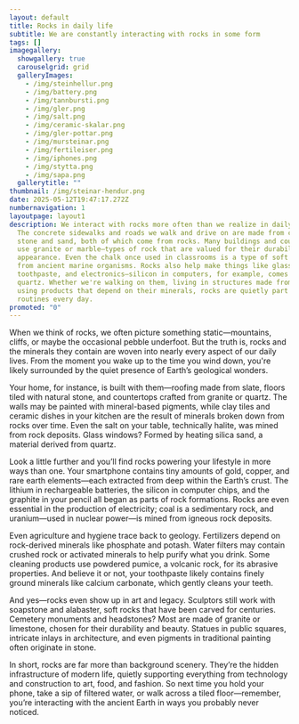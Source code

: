 ```yaml
---
layout: default
title: Rocks in daily life
subtitle: We are constantly interacting with rocks in some form
tags: []
imagegallery:
  showgallery: true
  carouselgrid: grid
  galleryImages:
    - /img/steinhellur.png
    - /img/battery.png
    - /img/tannbursti.png
    - /img/gler.png
    - /img/salt.png
    - /img/ceramic-skalar.png
    - /img/gler-pottar.png
    - /img/mursteinar.png
    - /img/fertileiser.png
    - /img/iphones.png
    - /img/stytta.png
    - /img/sapa.png
  gallerytitle: ""
thumbnail: /img/steinar-hendur.png
date: 2025-05-12T19:47:17.272Z
numbernavigation: 1
layoutpage: layout1
description: We interact with rocks more often than we realize in daily life.
  The concrete sidewalks and roads we walk and drive on are made from crushed
  stone and sand, both of which come from rocks. Many buildings and countertops
  use granite or marble—types of rock that are valued for their durability and
  appearance. Even the chalk once used in classrooms is a type of soft rock made
  from ancient marine organisms. Rocks also help make things like glass,
  toothpaste, and electronics—silicon in computers, for example, comes from
  quartz. Whether we're walking on them, living in structures made from them, or
  using products that depend on their minerals, rocks are quietly part of our
  routines every day.
promoted: "0"
---
```

When we think of rocks, we often picture something static—mountains, cliffs, or maybe the occasional pebble underfoot. But the truth is, rocks and the minerals they contain are woven into nearly every aspect of our daily lives. From the moment you wake up to the time you wind down, you're likely surrounded by the quiet presence of Earth’s geological wonders.

Your home, for instance, is built with them—roofing made from slate, floors tiled with natural stone, and countertops crafted from granite or quartz. The walls may be painted with mineral-based pigments, while clay tiles and ceramic dishes in your kitchen are the result of minerals broken down from rocks over time. Even the salt on your table, technically halite, was mined from rock deposits. Glass windows? Formed by heating silica sand, a material derived from quartz.

Look a little further and you’ll find rocks powering your lifestyle in more ways than one. Your smartphone contains tiny amounts of gold, copper, and rare earth elements—each extracted from deep within the Earth’s crust. The lithium in rechargeable batteries, the silicon in computer chips, and the graphite in your pencil all began as parts of rock formations. Rocks are even essential in the production of electricity; coal is a sedimentary rock, and uranium—used in nuclear power—is mined from igneous rock deposits.

Even agriculture and hygiene trace back to geology. Fertilizers depend on rock-derived minerals like phosphate and potash. Water filters may contain crushed rock or activated minerals to help purify what you drink. Some cleaning products use powdered pumice, a volcanic rock, for its abrasive properties. And believe it or not, your toothpaste likely contains finely ground minerals like calcium carbonate, which gently cleans your teeth.

And yes—rocks even show up in art and legacy. Sculptors still work with soapstone and alabaster, soft rocks that have been carved for centuries. Cemetery monuments and headstones? Most are made of granite or limestone, chosen for their durability and beauty. Statues in public squares, intricate inlays in architecture, and even pigments in traditional painting often originate in stone.

In short, rocks are far more than background scenery. They’re the hidden infrastructure of modern life, quietly supporting everything from technology and construction to art, food, and fashion. So next time you hold your phone, take a sip of filtered water, or walk across a tiled floor—remember, you’re interacting with the ancient Earth in ways you probably never noticed.